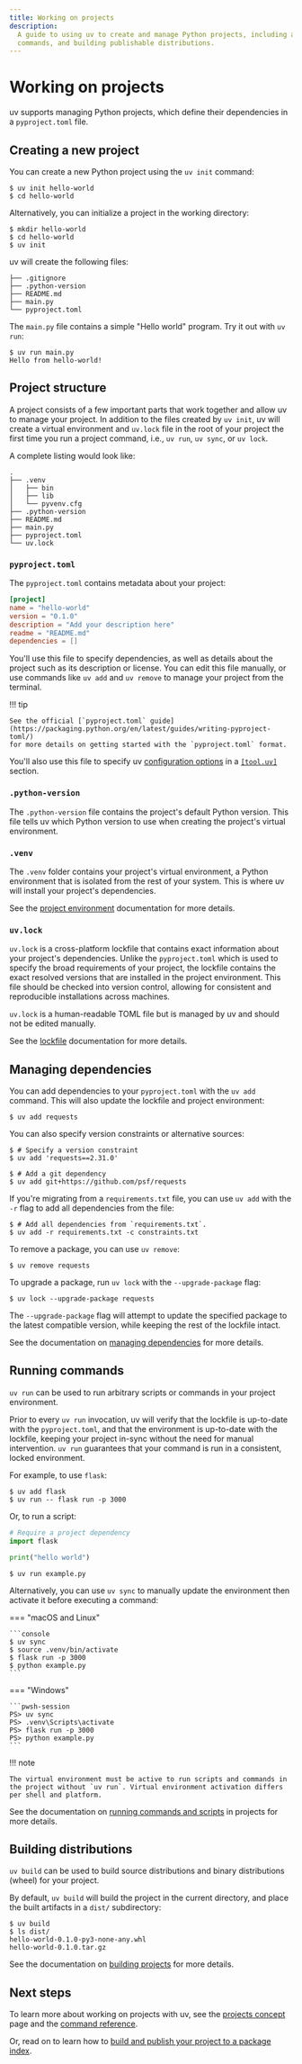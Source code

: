 ```yaml
---
title: Working on projects
description:
  A guide to using uv to create and manage Python projects, including adding dependencies, running
  commands, and building publishable distributions.
---
```


# Working on projects

uv supports managing Python projects, which define their dependencies in a `pyproject.toml` file.

## Creating a new project

You can create a new Python project using the `uv init` command:

```console
$ uv init hello-world
$ cd hello-world
```

Alternatively, you can initialize a project in the working directory:

```console
$ mkdir hello-world
$ cd hello-world
$ uv init
```

uv will create the following files:

```text
├── .gitignore
├── .python-version
├── README.md
├── main.py
└── pyproject.toml
```

The `main.py` file contains a simple "Hello world" program. Try it out with `uv run`:

```console
$ uv run main.py
Hello from hello-world!
```

## Project structure

A project consists of a few important parts that work together and allow uv to manage your project.
In addition to the files created by `uv init`, uv will create a virtual environment and `uv.lock`
file in the root of your project the first time you run a project command, i.e., `uv run`,
`uv sync`, or `uv lock`.

A complete listing would look like:

```text
.
├── .venv
│   ├── bin
│   ├── lib
│   └── pyvenv.cfg
├── .python-version
├── README.md
├── main.py
├── pyproject.toml
└── uv.lock
```

### `pyproject.toml`

The `pyproject.toml` contains metadata about your project:

```toml title="pyproject.toml"
[project]
name = "hello-world"
version = "0.1.0"
description = "Add your description here"
readme = "README.md"
dependencies = []
```

You'll use this file to specify dependencies, as well as details about the project such as its
description or license. You can edit this file manually, or use commands like `uv add` and
`uv remove` to manage your project from the terminal.

!!! tip

    See the official [`pyproject.toml` guide](https://packaging.python.org/en/latest/guides/writing-pyproject-toml/)
    for more details on getting started with the `pyproject.toml` format.

You'll also use this file to specify uv [configuration options](../concepts/configuration-files.md)
in a [`[tool.uv]`](../reference/settings.md) section.

### `.python-version`

The `.python-version` file contains the project's default Python version. This file tells uv which
Python version to use when creating the project's virtual environment.

### `.venv`

The `.venv` folder contains your project's virtual environment, a Python environment that is
isolated from the rest of your system. This is where uv will install your project's dependencies.

See the [project environment](../concepts/projects/layout.md#the-project-environment) documentation
for more details.

### `uv.lock`

`uv.lock` is a cross-platform lockfile that contains exact information about your project's
dependencies. Unlike the `pyproject.toml` which is used to specify the broad requirements of your
project, the lockfile contains the exact resolved versions that are installed in the project
environment. This file should be checked into version control, allowing for consistent and
reproducible installations across machines.

`uv.lock` is a human-readable TOML file but is managed by uv and should not be edited manually.

See the [lockfile](../concepts/projects/layout.md#the-lockfile) documentation for more details.

## Managing dependencies

You can add dependencies to your `pyproject.toml` with the `uv add` command. This will also update
the lockfile and project environment:

```console
$ uv add requests
```

You can also specify version constraints or alternative sources:

```console
$ # Specify a version constraint
$ uv add 'requests==2.31.0'

$ # Add a git dependency
$ uv add git+https://github.com/psf/requests
```

If you're migrating from a `requirements.txt` file, you can use `uv add` with the `-r` flag to add
all dependencies from the file:

```console
$ # Add all dependencies from `requirements.txt`.
$ uv add -r requirements.txt -c constraints.txt
```

To remove a package, you can use `uv remove`:

```console
$ uv remove requests
```

To upgrade a package, run `uv lock` with the `--upgrade-package` flag:

```console
$ uv lock --upgrade-package requests
```

The `--upgrade-package` flag will attempt to update the specified package to the latest compatible
version, while keeping the rest of the lockfile intact.

See the documentation on [managing dependencies](../concepts/projects/dependencies.md) for more
details.

## Running commands

`uv run` can be used to run arbitrary scripts or commands in your project environment.

Prior to every `uv run` invocation, uv will verify that the lockfile is up-to-date with the
`pyproject.toml`, and that the environment is up-to-date with the lockfile, keeping your project
in-sync without the need for manual intervention. `uv run` guarantees that your command is run in a
consistent, locked environment.

For example, to use `flask`:

```console
$ uv add flask
$ uv run -- flask run -p 3000
```

Or, to run a script:

```python title="example.py"
# Require a project dependency
import flask

print("hello world")
```

```console
$ uv run example.py
```

Alternatively, you can use `uv sync` to manually update the environment then activate it before
executing a command:

=== "macOS and Linux"

    ```console
    $ uv sync
    $ source .venv/bin/activate
    $ flask run -p 3000
    $ python example.py
    ```

=== "Windows"

    ```pwsh-session
    PS> uv sync
    PS> .venv\Scripts\activate
    PS> flask run -p 3000
    PS> python example.py
    ```

!!! note

    The virtual environment must be active to run scripts and commands in the project without `uv run`. Virtual environment activation differs per shell and platform.

See the documentation on [running commands and scripts](../concepts/projects/run.md) in projects for
more details.

## Building distributions

`uv build` can be used to build source distributions and binary distributions (wheel) for your
project.

By default, `uv build` will build the project in the current directory, and place the built
artifacts in a `dist/` subdirectory:

```console
$ uv build
$ ls dist/
hello-world-0.1.0-py3-none-any.whl
hello-world-0.1.0.tar.gz
```

See the documentation on [building projects](../concepts/projects/build.md) for more details.

## Next steps

To learn more about working on projects with uv, see the
[projects concept](../concepts/projects/index.md) page and the
[command reference](../reference/cli.md#uv).

Or, read on to learn how to [build and publish your project to a package index](./package.md).
